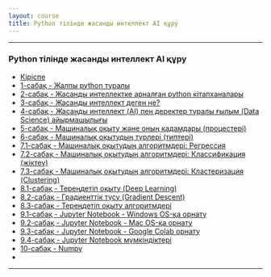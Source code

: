 ```yaml
---
layout: course
title: Python тілінде жасанды интеллект AI құру
---
```

<hr>
<div class="youtube-spoilers">
    <h3>Python тілінде жасанды интеллект AI құру</h3>
    <ul>
        <li><a href="https://www.youtube.com/watch?v=uLBHPQ9kR00" target="_blank">Кіріспе</a></li>
        <li><a href="https://www.youtube.com/watch?v=75AORLefbEc" target="_blank">1-сабақ - Жалпы python туралы</a></li>
        <li><a href="https://www.youtube.com/watch?v=4pLZbaS9Bwk" target="_blank">2-сабақ - Жасанды интеллектке арналған python кітапханалары</a></li>
        <li><a href="https://www.youtube.com/watch?v=Wz9RFkRflFQ" target="_blank">3-сабақ - Жасанды интеллект деген не?</a></li>
        <li><a href="https://www.youtube.com/watch?v=18X5AX5Ufx4" target="_blank">4-сабақ - Жасанды интеллект (AI) пен деректер туралы ғылым (Data Science) айырмашылығы</a></li>
        <li><a href="https://www.youtube.com/watch?v=znD3egICj0I" target="_blank">5-сабақ - Машиналық оқыту және оның қадамдары (процестері)</a></li>
        <li><a href="https://www.youtube.com/watch?v=JEIfO_GeC-E" target="_blank">6-сабақ - Машиналық оқытудың түрлері (типтері)</a></li>
        <li><a href="https://www.youtube.com/watch?v=GrXJEGmZwJE" target="_blank">7.1-сабақ - Машиналық оқытудың алгоритмдері: Регрессия</a></li>
        <li><a href="https://www.youtube.com/watch?v=2JdFZOLuYEk" target="_blank">7.2-сабақ - Машиналық оқытудың алгоритмдері: Классификация (жіктеу)</a></li>
        <li><a href="https://www.youtube.com/watch?v=6pq8DHzGW1A" target="_blank">7.3-сабақ - Машиналық оқытудың алгоритмдері: Кластеризация (Clustering)</a></li>
        <li><a href="https://www.youtube.com/watch?v=wha2dnxojGQ" target="_blank">8.1-сабақ - Тереңдетіп оқыту (Deep Learning)</a></li>
        <li><a href="https://www.youtube.com/watch?v=BP7rJsVlNyI" target="_blank">8.2-сабақ - Градиенттік түсу (Gradient Descent)</a></li>
        <li><a href="https://www.youtube.com/watch?v=OiOFpyxHY3Q" target="_blank">8.3-сабақ - Тереңдетіп оқыту алгоритмдері</a></li>
        <li><a href="https://www.youtube.com/watch?v=uB08wMTKs_8" target="_blank">9.1-сабақ - Jupyter Notebook - Windows OS-қа орнату</a></li>
        <li><a href="https://www.youtube.com/watch?v=adsjHBWy000" target="_blank">9.2-сабақ - Jupyter Notebook - Mac OS-қа орнату</a></li>
        <li><a href="https://www.youtube.com/watch?v=QishY4BCJhk" target="_blank">9.3-сабақ - Jupyter Notebook - Google Colab орнату</a></li>
        <li><a href="https://www.youtube.com/watch?v=wduZoV5VoWc" target="_blank">9.4-сабақ - Jupyter Notebook мүмкіндіктері</a></li>
        <li><a href="https://www.youtube.com/watch?v=k5DdqwHGDR0" target="_blank">10-сабақ - Numpy</a></li>
        <li><a href="https://www.youtube.com/watch?v=sjs8spn-n14" target="_blank"11-сабақ - Pandas</a></li>
    </ul>
</div>
<hr>
